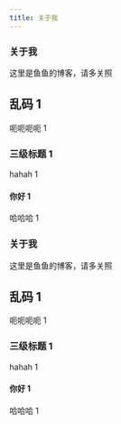 ```yaml
---
title: 关于我
---
```


### 关于我

这里是鱼鱼的博客，请多关照

## 乱码 1

呃呃呃呃 1

### 三级标题 1

hahah 1

#### 你好 1

哈哈哈 1

### 关于我

这里是鱼鱼的博客，请多关照

## 乱码 1

呃呃呃呃 1

### 三级标题 1

hahah 1

#### 你好 1

哈哈哈 1
